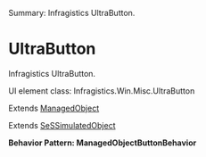 Summary: Infragistics UltraButton.

# UltraButton

Infragistics UltraButton.
 
UI element class: Infragistics.Win.Misc.UltraButton

Extends [ManagedObject](ManagedObject.md)

Extends [SeSSimulatedObject](SeSSimulatedObject.md)





**Behavior Pattern: ManagedObjectButtonBehavior**


<!-- ============================== property summary ========================== -->

  
<!-- ============================== action summary ========================== -->


<!-- ============================== property detail ========================== -->
  
  
<!-- ============================== action detail ========================== -->
    

